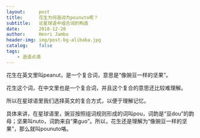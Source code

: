 ```yaml
---
layout:     post
title:      花生为何造词为pounuto呢？
subtitle:   论星球语中组合词的构造
date:       2018-12-20
author:     Henri Jambo
header-img: img/post-bg-alibaba.jpg
catalog:    false
tags:
    - 造语点滴
---
```


花生在英文里叫peanut，是一个复合词，意思是“像豌豆一样的坚果”。

花生这个词，在中文里也是一个复合词，并且这个复合的意思还比较难理解。

所以在星球语里我们选择英文的复合方式，以便于理解记忆。

具体来讲，在星球语里，豌豆按照组词规则形成的词叫pou，词韵是“豆dou”的韵母；坚果叫nuto，词韵来自“果guo”。所以，花生还是理解为“像豌豆一样的坚果”，那么就叫pounuto咯。
